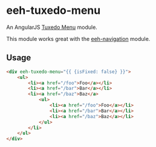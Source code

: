 # eeh-tuxedo-menu

An AngularJS [Tuxedo Menu](https://github.com/beekmanlabs/tuxedo-menu) module.

This module works great with the [eeh-navigation](https://ethanhann.github.io/eeh-navigation) module.

## Usage

```html
<div eeh-tuxedo-menu="{{ {isFixed: false} }}">
    <ul>
        <li><a href="/foo">Foo</a></li>
        <li><a href="/bar">Bar</a></li>
        <li><a href="/baz">Baz</a>
            <ul>
                <li><a href="/foo">Foo</a></li>
                <li><a href="/bar">Bar</a></li>
                <li><a href="/baz">Baz</a></li>
            </ul>
        </li>
    </ul>
</div>
```
